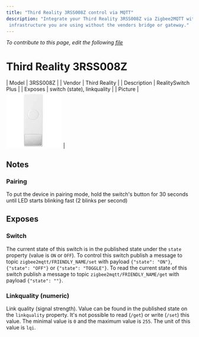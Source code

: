 ```yaml
---
title: "Third Reality 3RSS008Z control via MQTT"
description: "Integrate your Third Reality 3RSS008Z via Zigbee2MQTT with whatever smart home
 infrastructure you are using without the vendors bridge or gateway."
---
```


*To contribute to this page, edit the following
[file](https://github.com/Koenkk/zigbee2mqtt.io/blob/master/docs/devices/3RSS008Z.md)*

# Third Reality 3RSS008Z

| Model | 3RSS008Z  |
| Vendor  | Third Reality  |
| Description | RealitySwitch Plus |
| Exposes | switch (state), linkquality |
| Picture | ![Third Reality 3RSS008Z](../../public/images/devices/3RSS008Z.jpg) |

## Notes


### Pairing
To put the device in pairing mode, hold the switch's button for 30 seconds until LED starts blinking fast (2 blinks per second)



## Exposes

### Switch 
The current state of this switch is in the published state under the `state` property (value is `ON` or `OFF`).
To control this switch publish a message to topic `zigbee2mqtt/FRIENDLY_NAME/set` with payload `{"state": "ON"}`, `{"state": "OFF"}` or `{"state": "TOGGLE"}`.
To read the current state of this switch publish a message to topic `zigbee2mqtt/FRIENDLY_NAME/get` with payload `{"state": ""}`.

### Linkquality (numeric)
Link quality (signal strength).
Value can be found in the published state on the `linkquality` property.
It's not possible to read (`/get`) or write (`/set`) this value.
The minimal value is `0` and the maximum value is `255`.
The unit of this value is `lqi`.

